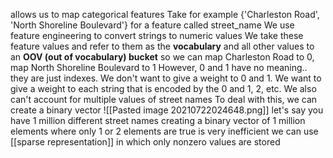 allows us to map categorical features
Take for example {'Charleston Road', 'North Shoreline Boulevard'} for a feature called street_name
We use feature engineering to convert strings to numeric values
We take these feature values and refer to them as the **vocabulary** and all other values to an **OOV (out of vocabulary) bucket**
so we can map Charleston Road to 0, map North Shoreline Boulevard to 1
However, 0 and 1 have no meaning.. they are just indexes. We don't want to give a weight to 0 and 1. We want to give a weight to each string that is encoded by the 0 and 1, 2, etc.
We also can't account for multiple values of street names
To deal with this, we can create a binary vector
![[Pasted image 20210722024648.png]]
let's say you have 1 million different street names
creating a binary vector of 1 million elements where only 1 or 2 elements are true is very inefficient
we can use [[sparse representation]] in which only nonzero values are stored